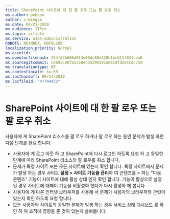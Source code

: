 ```yaml
---
title: SharePoint 사이트에 대 한 팔 로우 또는 팔 로우 취소
ms.author: pebaum
author: v-miegge
ms.date: 04/21/2020
ms.audience: ITPro
ms.topic: article
ms.service: o365-administration
ROBOTS: NOINDEX, NOFOLLOW
localization_priority: Normal
ms.assetid: ''
ms.openlocfilehash: 254f67b606d013e08dc80d320b1bc611f031cea0
ms.sourcegitcommit: c6692ce0fa1358ec3529e59ca0ecdfdea4cdc759
ms.translationtype: MT
ms.contentlocale: ko-KR
ms.lasthandoff: 09/14/2020
ms.locfileid: "47744433"
---
```

# <a name="follow-or-un-follow-a-sharepoint-site"></a>SharePoint 사이트에 대 한 팔 로우 또는 팔 로우 취소

사용자에 게 SharePoint 리소스를 팔 로우 하거나 팔 로우 하는 동안 문제가 발생 하면 다음 단계를 완료 합니다.

* 사용자에 게 로그 아웃 하 고 SharePoint에 다시 로그인 하도록 요청 하 고 동일한 단계에 따라 SharePoint 리소스의 팔 로우를 취소 합니다.
* 문제가 특정 사이트 또는 모든 사이트에 있는지 확인 합니다. 특정 사이트에서 문제가 발생 하는 경우 사이트 **설정 > 사이트 기능을 관리**하 여 콘텐츠를 > 하는 "다음 콘텐츠" 기능이 사이트에 대해 활성 상태 인지 확인 합니다. 기능이 활성으로 설정 된 경우 사이트에 대해이 기능을 비활성화 했다가 다시 활성화 해 봅니다.
* 사용자에 게 다른 인터넷 브라우저를 사용해 서 문제가 사용자의 브라우저와 관련이 있는지 확인 하도록 요청 합니다.
* 모든 사용자와 사이트의 동일한 문제가 발생 하는 경우 [서비스 상태 대시보드](https://admin.microsoft.com/AdminPortal/Home#/servicehealth) 를 확인 하 여 조직에 영향을 준 것이 있는지 살펴봅니다.

